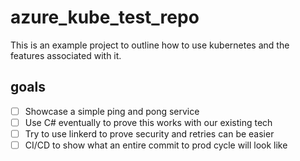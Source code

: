 # azure_kube_test_repo

This is an example project to outline how to use kubernetes and the features
associated with it.

## goals
- [ ] Showcase a simple ping and pong service
- [ ] Use C# eventually to prove this works with our existing tech
- [ ] Try to use linkerd to prove security and retries can be easier
- [ ] CI/CD to show what an entire commit to prod cycle will look like